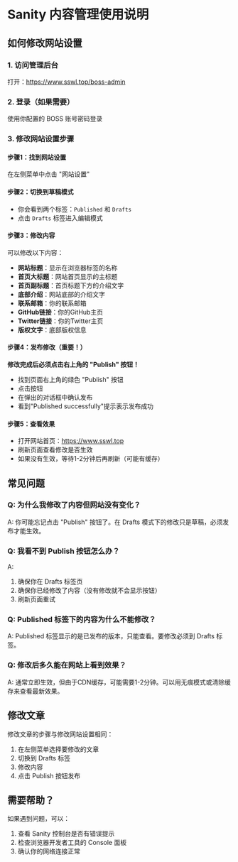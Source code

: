 # Sanity 内容管理使用说明

## 如何修改网站设置

### 1. 访问管理后台
打开：https://www.sswl.top/boss-admin

### 2. 登录（如果需要）
使用你配置的 BOSS 账号密码登录

### 3. 修改网站设置步骤

#### 步骤1：找到网站设置
在左侧菜单中点击 "网站设置"

#### 步骤2：切换到草稿模式
- 你会看到两个标签：`Published` 和 `Drafts`
- 点击 `Drafts` 标签进入编辑模式

#### 步骤3：修改内容
可以修改以下内容：
- **网站标题**：显示在浏览器标签的名称
- **首页大标题**：网站首页显示的主标题
- **首页副标题**：首页标题下方的介绍文字
- **底部介绍**：网站底部的介绍文字
- **联系邮箱**：你的联系邮箱
- **GitHub链接**：你的GitHub主页
- **Twitter链接**：你的Twitter主页
- **版权文字**：底部版权信息

#### 步骤4：发布修改（重要！）
**修改完成后必须点击右上角的 "Publish" 按钮！**
- 找到页面右上角的绿色 "Publish" 按钮
- 点击按钮
- 在弹出的对话框中确认发布
- 看到"Published successfully"提示表示发布成功

#### 步骤5：查看效果
- 打开网站首页：https://www.sswl.top
- 刷新页面查看修改是否生效
- 如果没有生效，等待1-2分钟后再刷新（可能有缓存）

## 常见问题

### Q: 为什么我修改了内容但网站没有变化？
A: 你可能忘记点击 "Publish" 按钮了。在 Drafts 模式下的修改只是草稿，必须发布才能生效。

### Q: 我看不到 Publish 按钮怎么办？
A:
1. 确保你在 Drafts 标签页
2. 确保你已经修改了内容（没有修改就不会显示按钮）
3. 刷新页面重试

### Q: Published 标签下的内容为什么不能修改？
A: Published 标签显示的是已发布的版本，只能查看。要修改必须到 Drafts 标签。

### Q: 修改后多久能在网站上看到效果？
A: 通常立即生效，但由于CDN缓存，可能需要1-2分钟。可以用无痕模式或清除缓存来查看最新效果。

## 修改文章

修改文章的步骤与修改网站设置相同：
1. 在左侧菜单选择要修改的文章
2. 切换到 Drafts 标签
3. 修改内容
4. 点击 Publish 按钮发布

## 需要帮助？

如果遇到问题，可以：
1. 查看 Sanity 控制台是否有错误提示
2. 检查浏览器开发者工具的 Console 面板
3. 确认你的网络连接正常
